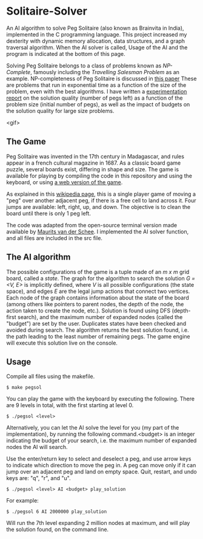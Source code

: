 # Solitaire-Solver
An AI algorithm to solve Peg Solitaire (also known as Brainvita in India), implemented in the C programming language. This project increased my dexterity with dynamic memory allocation, data structures, and a graph traversal algorithm. When the AI solver is called,  Usage of the AI and the program is indicated at the bottom of this page. 

Solving Peg Solitaire belongs to a class of problems known as _NP-Complete_, famously including the _Travelling Salesman Problem_ as an example. NP-completeness of Peg Solitaire is discussed in [this paper](https://dspace.jaist.ac.jp/dspace/bitstream/10119/4709/1/3951.pdf) These are problems that run in exponential time as a function of the size of the problem, even with the best algorithms. I have written a [experimentation report](https://github.com/EisakuDanielTanaka/Solitaire-Solver/blob/main/lab_report.pdf) on the solution quality (number of pegs left) as a function of the problem size (initial number of pegs), as well as the impact of budgets on the solution quality for large size problems. 

\<gif\>

## The Game
Peg Solitaire was invented in the 17th century in Madagascar, and rules appear in a french cultural magazine in 1687. As a classic board game puzzle, several boards exist, differing in shape and size. The game is available for playing by compiling the code in this repository and using the keyboard, or using [a web version of the game](https://www.pegsolitaire.org/). 

As explained in this [wikipedia page](https://en.wikipedia.org/wiki/Peg_solitaire#Play), this is a single player game of moving a "peg" over another adjacent peg, if there is a free cell to land across it. Four jumps are available: left, right, up, and down. The objective is to clean the board until there is only 1 peg left. 

The code was adapted from the open-source terminal version made available by [Maurits van der Schee](https://github.com/mevdschee/peg-solitaire.c). I implemented the AI solver function, and all files are included in the src file. 

## The AI algorithm
The possible configurations of the game is a tuple made of an _m x m_ grid board, called a _state_. The graph for the algorithm to search the solution _G = <V, E>_ is implicitly defined, where _V_ is all possible configurations (the state space), and edges _E_ are the legal jump actions that connect two vertices. Each node of the graph contains information about the state of the board (among others like pointers to parent nodes, the depth of the node, the action taken to create the node, etc.). Solution is found using DFS (depth-first search), and the maximum number of expanded nodes (called the "budget") are set by the user. Duplicates states have been checked and avoided during search. The algorithm returns the best solution found, i.e. the path leading to the least number of remaining pegs. The game engine will execute this solution live on the console. 

## Usage
Compile all files using the makefile.
```
$ make pegsol
```

You can play the game with the keyboard by executing the following. There are 9 levels in total, with the first starting at level 0.

```
$ ./pegsol <level>
```
Alternatively, you can let the AI solve the level for you (my part of the implementation), by running the following command.\<budget\> is an integer indicating the budget of your search, i.e. the maximum number of expanded nodes the AI will search. 

Use the enter/return key to select and deselect a peg, and use arrow keys to indicate which direction to move the peg in. A peg can move only if it can jump over an adjacent peg and land on empty space. Quit, restart, and undo keys are: "q", "r", and "u". 

```
$ ./pegsol <level> AI <budget> play_solution
```

For example:
```
$ ./pegsol 6 AI 2000000 play_solution
```
Will run the 7th level expanding 2 million nodes at maximum, and will play the solution found, on the command line. 


